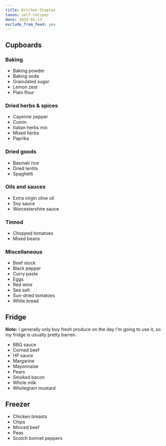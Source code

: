 ```yaml
---
title: Kitchen Staples
taxon: self-recipes
date: 2019-01-13
exclude_from_feed: yes
---
```


Cupboards
---------

### Baking

- Baking powder
- Baking soda
- Granulated sugar
- Lemon zest
- Plain flour

### Dried herbs & spices

- Cayenne pepper
- Cumin
- Italian herbs mix
- Mixed herbs
- Paprika

### Dried goods

- Basmati rice
- Dried lentils
- Spaghetti

### Oils and sauces

- Extra virgin olive oil
- Soy sauce
- Worcestershire sauce

### Tinned

- Chopped tomatoes
- Mixed beans

### Miscellaneous

- Beef stock
- Black pepper
- Curry paste
- Eggs
- Red wine
- Sea salt
- Sun-dried tomatoes
- White bread


Fridge
------

**Note:** I generally only buy fresh produce on the day I'm going to
use it, so my fridge is usually pretty barren.

- BBQ sauce
- Corned beef
- HP sauce
- Margarine
- Mayonnaise
- Pears
- Smoked bacon
- Whole milk
- Wholegrain mustard


Freezer
-------

- Chicken breasts
- Chips
- Minced beef
- Peas
- Scotch bonnet peppers
